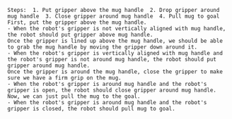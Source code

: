
    Steps:  1. Put gripper above the mug handle  2. Drop gripper around mug handle  3. Close gripper around mug handle  4. Pull mug to goal
    First, put the gripper above the mug handle.
    - When the robot's gripper is not vertically aligned with mug handle, the robot should put gripper above mug handle.
    Once the gripper is lined up above the mug handle, we should be able to grab the mug handle by moving the gripper down around it.
    - When the robot's gripper is vertically aligned with mug handle and the robot's gripper is not around mug handle, the robot should put gripper around mug handle.
    Once the gripper is around the mug handle, close the gripper to make sure we have a firm grip on the mug.
    - When the robot's gripper is around mug handle and the robot's gripper is open, the robot should close gripper around mug handle.
    Now, we can just pull the mug to the goal.
    - When the robot's gripper is around mug handle and the robot's gripper is closed, the robot should pull mug to goal.